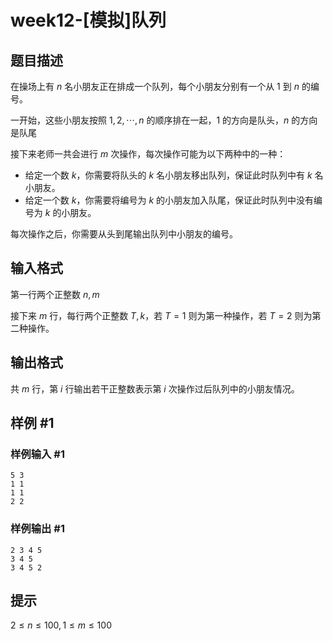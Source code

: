 # week12-[模拟]队列

## 题目描述

在操场上有 $n$ 名小朋友正在排成一个队列，每个小朋友分别有一个从 $1$ 到 $n$ 的编号。

一开始，这些小朋友按照 $1,2,\cdots,n$ 的顺序排在一起，$1$ 的方向是队头，$n$ 的方向是队尾

接下来老师一共会进行 $m$ 次操作，每次操作可能为以下两种中的一种：

* 给定一个数 $k$，你需要将队头的 $k$ 名小朋友移出队列，保证此时队列中有 $k$ 名小朋友。
* 给定一个数 $k$，你需要将编号为 $k$ 的小朋友加入队尾，保证此时队列中没有编号为 $k$ 的小朋友。

每次操作之后，你需要从头到尾输出队列中小朋友的编号。

## 输入格式

第一行两个正整数 $n,m$

接下来 $m$ 行，每行两个正整数 $T,k$，若 $T=1$ 则为第一种操作，若 $T=2$ 则为第二种操作。

## 输出格式

共 $m$ 行，第 $i$ 行输出若干正整数表示第 $i$ 次操作过后队列中的小朋友情况。

## 样例 #1

### 样例输入 #1

```
5 3
1 1
1 1
2 2
```

### 样例输出 #1

```
2 3 4 5 
3 4 5 
3 4 5 2
```

## 提示

$2\leq n\leq 100,1\leq m\leq 100$